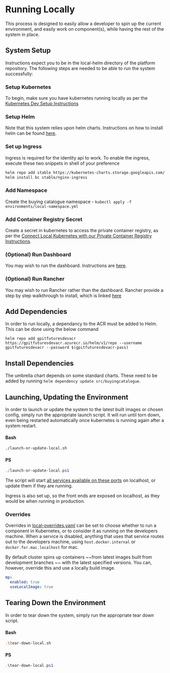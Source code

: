 # Running Locally

This process is designed to easily allow a developer to spin up the current environment, and easily work on component(s), while having the rest of the system in place.

## System Setup

Instructions expect you to be in the local-helm directory of the platform repository.
The following steps are needed to be able to run the system successfully:

### Setup Kubernetes

To begin, make sure you have kubernetes running locally as per the [Kubernetes Dev Setup Instructions](../Docs/DevSetup/local-k8s-setup.md)

### Setup Helm

Note that this system relies upon helm charts. Instructions on how to install helm can be found [here](https://helm.sh/docs/intro/install/).

### Set up Ingress

Ingress is required for the identity api to work. To enable the ingress, execute these two snippets in shell of your preference

```bash
helm repo add stable https://kubernetes-charts.storage.googleapis.com/
helm install bc stable/nginx-ingress
```

### Add Namespace

Create the buying catalogue namespace - `kubectl apply -f environments/local-namespace.yml`

### Add Container Registry Secret

Create a secret in kubernetes to access the private container registry, as per the [Connect Local Kubernetes with our Private Container Registry Instructions](k8s-private-registry.md).

### (Optional) Run Dashboard

You may wish to run the dashboard. Instructions are [here](run-dashboard.md).

### (Optional) Run Rancher

You may wish to run Rancher rather than the dashboard. Rancher provide a step by step walkthrough to install, which is linked [here](rancher-setup.md)

## Add Dependencies

In order to run locally, a dependancy to the ACR must be added to Helm. This can be done using the below command
```
helm repo add gpitfuturesdevacr https://gpitfuturesdevacr.azurecr.io/helm/v1/repo --username gpitfuturesdevacr --password $(gpitfuturesdevacr-pass)
```

## Install Dependencies

The umbrella chart depends on some standard charts. These need to be added by running `helm dependency update src/buyingcatalogue`.

## Launching, Updating the Environment

In order to launch or update the system to the latest built images or chosen config, simply run the appropriate launch script. It will run until torn down, even being restarted automatically once kubernetes is running again after a system restart.

#### Bash

```bash
./launch-or-update-local.sh
```

#### PS

```Powershell
./launch-or-update-local.ps1
```

The script will start [all services available on these ports](#configuration-overview) on localhost, or update them if they are running.

Ingress is also set up, so the front ends are exposed on localhost, as they would be when running in production.

### Overrides 
Overrides in [local-overrides.yaml](../local-overrides.yaml) can be set to choose whether to run a component in Kubernetes, or to consider it as running on the developers machine. When a service is disabled, anything that uses that service routes out to the developers machine, using `host.docker.internal` or `docker.for.mac.localhost` for mac.

By default cluster spins up containers ~~from latest images built from development branches ~~ with the latest specified versions. You can, however, override this and use a locally build image.

```yaml
mp:
  enabled: true
  useLocalImage: true
```

## Tearing Down the Environment

In order to tear down the system, simply run the appropriate tear down script.

#### Bash

```bash
.\tear-down-local.sh
```

#### PS

```Powershell
.\tear-down-local.ps1
```
